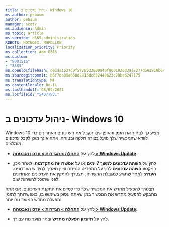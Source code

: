 ```yaml
---
title: ניהול עדכונים ב- Windows 10
ms.author: pebaum
author: pebaum
manager: scotv
ms.audience: Admin
ms.topic: article
ms.service: o365-administration
ROBOTS: NOINDEX, NOFOLLOW
localization_priority: Priority
ms.collection: Adm_O365
ms.custom:
- "9001515"
- "3583"
ms.openlocfilehash: de1aa1537c9f5728533000949f869182633ae7277d5e2910b6e572a10195571d
ms.sourcegitcommit: b5f7da89a650d2915dc652449623c78be6247175
ms.translationtype: MT
ms.contentlocale: he-IL
ms.lasthandoff: 08/05/2021
ms.locfileid: "54077831"
---
```

# <a name="manage-updates-in-windows-10"></a>ניהול עדכונים ב- Windows 10

Windows 10 מציע לך לבחור את הזמן והאופן שבו תקבל את העדכונים האחרונים כדי לוודא שהמכשיר שלך פועל בצורה חלקה ובטוחה. אתה אינך מוכן לקבל עדכונים מומלצים:

- לחץ על **[התחלה > הגדרות > עדכון ואבטחה > Windows Update](ms-settings:windowsupdate)**.

- לחץ על **השהה עדכונים למשך 7 ימים** או על **אפשרויות מתקדמות**. לאחר מכן, במקטע **השהה עדכונים** לחץ על התפריט הנפתח וציין תאריך לחידוש העדכונים. **הערה**: לאחר שתגיע למגבלת ההשהיה, תצטרך להתקין את העדכונים האחרונים לפני שתוכל להשהות שוב.

תצטרך להפעיל מחדש את המכשיר שלך כדי לסיים את התקנת העדכונים. אם אתה מתבקש להפעיל מחדש את המכשיר במן שאתה עסוק בשימוש בו, באפשרותך לתזמן הפעלה מחדש במועד נוח יותר:

- לחץ על **[התחלה > הגדרות > עדכון ואבטחה > Windows Update](ms-settings:windowsupdate)**.

- לחץ על **תיזמון הפעלה מחדש** ובחר מועד נוח עבורך.
